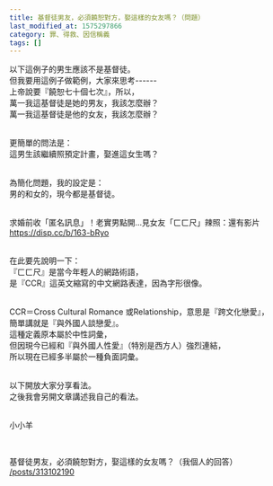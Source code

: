 ```yaml
---
title: 基督徒男友，必須饒恕對方，娶這樣的女友嗎？（問題）
last_modified_at: 1575297866
category: 罪、得救、因信稱義
tags: []
---
```


<p>以下這例子的男生應該不是基督徒。<br>
但我要用這例子做範例，大家來思考------<br>
上帝說要『饒恕七十個七次』，所以，<br>
萬一我這基督徒是她的男友，我該怎麼辦？<br>
萬一我這基督徒是他的女友，我該怎麼辦？</p>

<p><br>
更簡單的問法是：<br>
這男生該繼續照預定計畫，娶進這女生嗎？</p>

<p><br>
為簡化問題，我的設定是：<br>
男的和女的，現今都是基督徒。</p>

<p><br>
求婚前收「匿名訊息」！老實男點開...見女友「ㄈㄈ尺」辣照：還有影片<br>
<a href="https://disp.cc/b/163-bRyo" target="_blank">https://disp.cc/b/163-bRyo</a></p>

<p><br>
在此要先說明一下：<br>
『ㄈㄈ尺』是當今年輕人的網路術語，<br>
是『CCR』這英文縮寫的中文網路表達，因為字形很像。</p>

<p><br>
CCR＝Cross Cultural Romance 或Relationship，意思是『跨文化戀愛』，<br>
簡單講就是『與外國人談戀愛』。<br>
這種定義原本屬於中性詞彙，<br>
但因現今已經和『與外國人性愛』（特別是西方人）強烈連結，<br>
所以現在已經多半屬於一種負面詞彙。</p>

<p><br>
以下開放大家分享看法。<br>
之後我會另開文章講述我自己的看法。</p>

<p><br>
小小羊</p>

<p>&nbsp;</p>

<p>基督徒男友，必須饒恕對方，娶這樣的女友嗎？（我個人的回答）<br>
<a href="/posts/313102190" target="_blank">/posts/313102190</a></p>

<p>&nbsp;</p>

